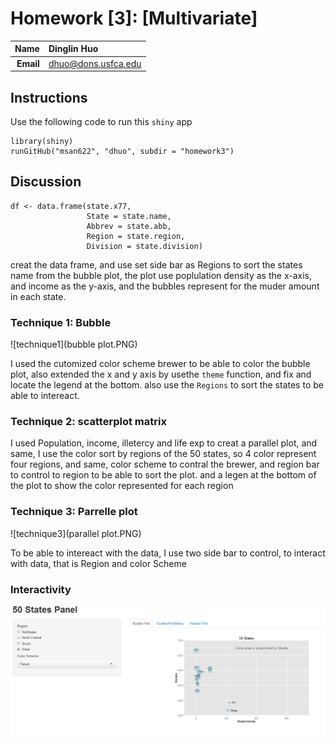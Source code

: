 Homework [3]: [Multivariate]
==============================

| **Name**  | Dinglin Huo  |
|----------:|:-------------|
| **Email** | dhuo@dons.usfca.edu |

## Instructions ##

Use the following code to run this `shiny` app
```
library(shiny)
runGitHub("msan622", "dhuo", subdir = "homework3")
```


## Discussion ##
```
df <- data.frame(state.x77,
                 State = state.name,
                 Abbrev = state.abb,
                 Region = state.region,
                 Division = state.division)
```
creat the data frame, and use 
 set side bar as Regions to sort the states name from the bubble plot, the plot use poplulation density as the x-axis, and income as the y-axis, and the bubbles represent for the muder amount in each state.
### Technique 1: Bubble ###

![technique1](bubble plot.PNG)


I used the cutomized color scheme brewer to be able to color the bubble plot, also extended the x and y axis by usethe `theme` function, and fix and locate the legend at the bottom. also use the `Regions` to sort the states to be able to intereact.
### Technique 2: scatterplot matrix ###


I used Population, income, illetercy and life exp to creat a parallel plot, and same, I use the color sort by regions of the 50 states, so 4 color represent four regions, and same, color scheme to contral the brewer, and region bar to control to region to be able to sort the plot. and a legen at the bottom of the plot to show the color represented for each region
### Technique 3: Parrelle plot ###

![technique3](parallel plot.PNG)

To be able to intereact with the data, I use two side bar to control, to interact with data, that is Region and color Scheme
### Interactivity ###

![screenshot](inter.PNG)


